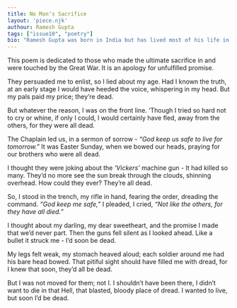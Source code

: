 ```yaml
---
title: No Man's Sacrifice
layout: 'piece.njk'
authour: Ramesh Gupta
tags: ["issue10", "poetry"]
bio: "Ramesh Gupta was born in India but has lived most of his life in Scotland. He has a background in health care delivery. He believes in the power of storytelling to heal the worst of wounds and calm the most troubled of minds."
---
```

This poem is dedicated to those who made the ultimate sacrifice in and were touched by the Great War. It is an apology for unfulfilled promise.


They persuaded me to enlist, so I lied about my age.
Had I known the truth, at an early stage
I would have heeded the voice, whispering in my head.
But my pals paid my price; they’re dead.

But whatever the reason, I was on the front line.
‘Though I tried so hard not to cry or whine,
if only I could, I would certainly have fled,
away from the others, for they were all dead.

The Chaplain led us, in a sermon of sorrow -
*“God keep us safe to live for tomorrow.”*
It was Easter Sunday, when we bowed our heads,
praying for our brothers who were all dead.

I thought they were joking about the *‘Vickers’* machine gun -
It had killed so many. They’d no more see the sun
break through the clouds, shinning overhead.
How could they ever? They’re all dead.

So, I stood in the trench, my rifle in hand,
fearing the order, dreading the command.
*“God keep me safe,”* I pleaded, I cried,
*“Not like the others, for they have all died.”*

I thought about my darling, my dear sweetheart,
and the promise I made that we’d never part.
Then the guns fell silent as I looked ahead.
Like a bullet it struck me - I’d soon be dead.

My legs felt weak, my stomach heaved aloud;
each soldier around me had his bare head bowed.
That pitiful sight should have filled me with dread,
for I knew that soon, they’d all be dead.

But I was not moved for them; not I.
I shouldn’t have been there, I didn’t want to die
in that Hell, that blasted, bloody place of dread.
I wanted to live, but soon I’d be dead.
